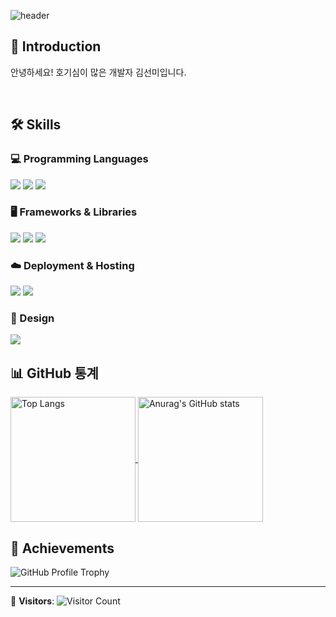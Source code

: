 

![header](https://capsule-render.vercel.app/api?type=waving&color=gradient&height=300&section=header&text=Hello!%20I'm%20sunmi&fontSize=90&animation=fadeIn&fontAlignY=40&desc=Frontend%20Developer%20|%20Always%20Learning&descAlignY=62&descAlign=62)

## 👋 Introduction 
안녕하세요! 호기심이 많은 개발자 김선미입니다.


</br>

## 🛠 Skills 

### 💻 Programming Languages
<img src="https://img.shields.io/badge/html5-E34F26?style=for-the-badge&logo=html5&logoColor=white"/> <img src="https://img.shields.io/badge/css3-1572B6?style=for-the-badge&logo=css3&logoColor=white"/> <img src="https://img.shields.io/badge/javascript-F7DF1E?style=for-the-badge&logo=javascript&logoColor=white"/> 


### 🖥 Frameworks & Libraries
<img src="https://img.shields.io/badge/styledcomponents-DB7093?style=for-the-badge&logo=styled-components&logoColor=white"/> <img src="https://img.shields.io/badge/React-61DAFB?style=for-the-badge&logo=React&logoColor=white"/> <img src="https://img.shields.io/badge/Redux-764ABC?style=for-the-badge&logo=Redux&logoColor=white"/> 


### ☁️ Deployment & Hosting
<img src="https://img.shields.io/badge/AWS-232F3E?style=for-the-badge&logo=Amazon-AWS&logoColor=white"/> <img src="https://img.shields.io/badge/Vercel-000000?style=for-the-badge&logo=Vercel&logoColor=white"/>


### 🎨 Design
<img src="https://img.shields.io/badge/Figma-F24E1E?style=for-the-badge&logo=Figma&logoColor=white"/>

</br>

## 📊 GitHub 통계 
<a href="https://github.com/27Lia/github-readme-stats">
  <img align="center" src="https://github-readme-stats.vercel.app/api/top-langs/?username=27Lia&langs_count=8&theme=radical" alt="Top Langs" height="200px" />
</a>
<a href="https://github.com/27Lia/github-readme-stats">
  <img align="center" src="https://github-readme-stats.vercel.app/api?username=27Lia&show_icons=true&theme=radical" alt="Anurag's GitHub stats" height="200px"/>
</a>

</br>

## 🌟 Achievements
![GitHub Profile Trophy](https://github-profile-trophy.vercel.app/?username=27Lia&theme=flat&column=3&margin-w=10&margin-h=15)

---

👥 **Visitors**: ![Visitor Count](https://profile-counter.glitch.me/27Lia/count.svg)
